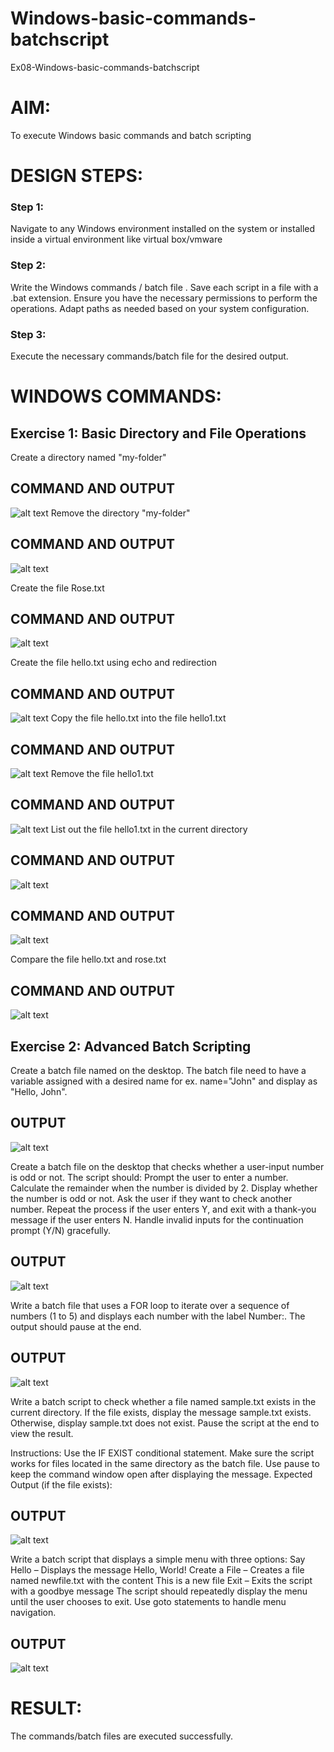 # Windows-basic-commands-batchscript
Ex08-Windows-basic-commands-batchscript

# AIM:
To execute Windows basic commands and batch scripting

# DESIGN STEPS:

### Step 1:

Navigate to any Windows environment installed on the system or installed inside a virtual environment like virtual box/vmware 

### Step 2:

Write the Windows commands / batch file . Save each script in a file with a .bat extension. Ensure you have the necessary permissions to perform the operations. Adapt paths as needed based on your system configuration.
### Step 3:

Execute the necessary commands/batch file for the desired output. 




# WINDOWS COMMANDS:
## Exercise 1: Basic Directory and File Operations
Create a directory named "my-folder"

## COMMAND AND OUTPUT
![alt text](../01.png)
Remove the directory "my-folder"

## COMMAND AND OUTPUT
![alt text](../02.png)

Create the file Rose.txt

## COMMAND AND OUTPUT
![alt text](img/03.png)

Create the file hello.txt using echo and redirection

## COMMAND AND OUTPUT
![alt text](img/04.png)
Copy the file hello.txt into the file hello1.txt

## COMMAND AND OUTPUT
![alt text](img/05.png)
Remove the file hello1.txt

## COMMAND AND OUTPUT
![alt text](img/06.png)
List out the file hello1.txt in the current directory

## COMMAND AND OUTPUT
![alt text](img/09.png)

## COMMAND AND OUTPUT
![alt text](img/07.png)

Compare the file hello.txt and rose.txt

## COMMAND AND OUTPUT
![alt text](img/08.png)
## Exercise 2: Advanced Batch Scripting
Create a batch file named on the desktop. The batch file need to have a variable assigned with a desired name for ex. name="John" and display as "Hello, John".





## OUTPUT
![alt text](img/1bat.png)


Create a batch file  on the desktop that checks whether a user-input number is odd or not. The script should:
Prompt the user to enter a number.
Calculate the remainder when the number is divided by 2.
Display whether the number is odd or not.
Ask the user if they want to check another number.
Repeat the process if the user enters Y, and exit with a thank-you message if the user enters N.
Handle invalid inputs for the continuation prompt (Y/N) gracefully.



## OUTPUT
![alt text](img/2.bat.png)



Write a batch file that uses a FOR loop to iterate over a sequence of numbers (1 to 5) and displays each number with the label Number:. The output should pause at the end.




## OUTPUT
![alt text](img/3.bat.png)



Write a batch script to check whether a file named sample.txt exists in the current directory. If the file exists, display the message sample.txt exists. Otherwise, display sample.txt does not exist. Pause the script at the end to view the result.

Instructions:
Use the IF EXIST conditional statement.
Make sure the script works for files located in the same directory as the batch file.
Use pause to keep the command window open after displaying the message.
Expected Output (if the file exists):

## OUTPUT
![alt text](img/4.bat.png)

Write a batch script that displays a simple menu with three options:
Say Hello – Displays the message Hello, World!
Create a File – Creates a file named newfile.txt with the content This is a new file
Exit – Exits the script with a goodbye message
The script should repeatedly display the menu until the user chooses to exit. Use goto statements to handle menu navigation.


## OUTPUT
![alt text](img/5.bat.png)


# RESULT:
The commands/batch files are executed successfully.

